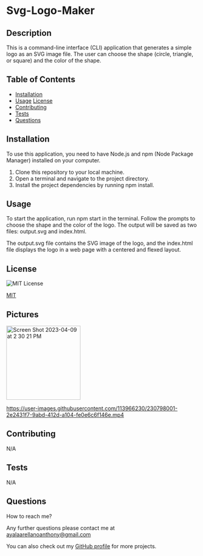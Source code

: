 # Svg-Logo-Maker

  ## Description

  This is a command-line interface (CLI) application that generates a simple logo as an SVG image file. The user can choose the shape (circle, triangle, or square) and the color of the shape.

  ## Table of Contents

  - [Installation](#installation)
  - [Usage](#usage)
  [License](#license)
  - [Contributing](#contributing)
  - [Tests](#tests)
  - [Questions](#questions)

  ## Installation

 To use this application, you need to have Node.js and npm (Node Package Manager) installed on your computer.
1. Clone this repository to your local machine.
2. Open a terminal and navigate to the project directory.
3. Install the project dependencies by running npm install.

  ## Usage

  To start the application, run npm start in the terminal. Follow the prompts to choose the shape and the color of the logo. The output will be saved as two files: output.svg and index.html.

  The output.svg file contains the SVG image of the logo, and the index.html file displays the logo in a web page with a centered and flexed layout.

  ## License

  ![MIT License](https://img.shields.io/badge/License-MIT-yellow.svg)

  [MIT](https://opensource.org/licenses/MIT)
  
  ## Pictures
  <img width="195" alt="Screen Shot 2023-04-09 at 2 30 21 PM" src="https://user-images.githubusercontent.com/113966230/230797993-68bee38e-04e7-4e2c-aa7c-b72ddc9b5527.png">



https://user-images.githubusercontent.com/113966230/230798001-2e2431f7-9abd-412d-a104-fe0e6c6f146e.mp4


  ## Contributing 

  N/A

  ## Tests
  
  N/A

  ## Questions

  How to reach me? 

  Any further questions please contact me at ayalaarellanoanthony@gmail.com

  You can also check out my [GitHub profile](https://github.com/tonysm-10) for more projects.
